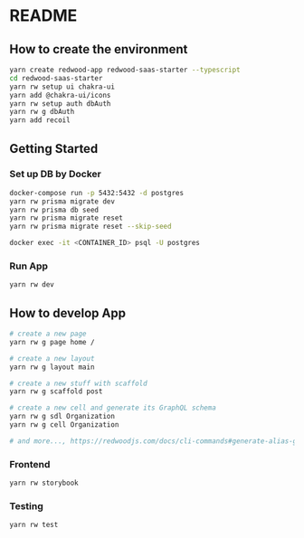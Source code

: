 # README
## How to create the environment
```sh
yarn create redwood-app redwood-saas-starter --typescript
cd redwood-saas-starter
yarn rw setup ui chakra-ui
yarn add @chakra-ui/icons
yarn rw setup auth dbAuth
yarn rw g dbAuth
yarn add recoil
```

## Getting Started
### Set up DB by Docker
```sh
docker-compose run -p 5432:5432 -d postgres
yarn rw prisma migrate dev
yarn rw prisma db seed
yarn rw prisma migrate reset
yarn rw prisma migrate reset --skip-seed

docker exec -it <CONTAINER_ID> psql -U postgres
```

### Run App
```sh
yarn rw dev
```

## How to develop App
```sh
# create a new page
yarn rw g page home /

# create a new layout
yarn rw g layout main

# create a new stuff with scaffold
yarn rw g scaffold post

# create a new cell and generate its GraphQL schema
yarn rw g sdl Organization
yarn rw g cell Organization

# and more..., https://redwoodjs.com/docs/cli-commands#generate-alias-g
```

### Frontend
```sh
yarn rw storybook
```

### Testing
```sh
yarn rw test
```
